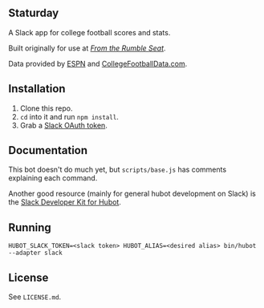 Staturday
---

A Slack app for college football scores and stats.

Built originally for use at _[From the Rumble Seat](https://fromtherumbleseat.com)_.

Data provided by [ESPN](https://espn.com) and [CollegeFootballData.com](https://collegefootballdata.com).

## Installation

1. Clone this repo.
2. `cd` into it and run `npm install`.
3. Grab a [Slack OAuth token](https://api.slack.com/start/overview).

## Documentation

This bot doesn't do much yet, but `scripts/base.js` has comments explaining each command.

Another good resource (mainly for general hubot development on Slack) is the [Slack Developer Kit for Hubot](https://slack.dev/hubot-slack/).

## Running

```
HUBOT_SLACK_TOKEN=<slack token> HUBOT_ALIAS=<desired alias> bin/hubot --adapter slack
```

## License

See `LICENSE.md`.
